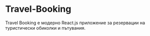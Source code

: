 # Travel-Booking
Travel Booking е модерно React.js приложение за резервации на туристически обиколки и пътувания. 
